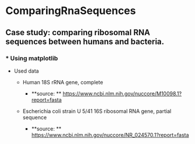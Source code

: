 # ComparingRnaSequences

## Case study: comparing ribosomal RNA sequences between humans and bacteria.

### * Using **matplotlib**

* Used data
  * Human 18S rRNA gene, complete
     * **source: ** https://www.ncbi.nlm.nih.gov/nuccore/M10098.1?report=fasta
  
  * Escherichia coli strain U 5/41 16S ribosomal RNA gene, partial sequence
     * **source: ** https://www.ncbi.nlm.nih.gov/nuccore/NR_024570.1?report=fasta
  
